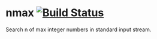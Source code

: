 # nmax [![Build Status](https://travis-ci.com/SemkArt/nmax.svg?branch=master)](https://travis-ci.com/SemkArt/nmax)
Search n of max integer numbers in standard input stream.
